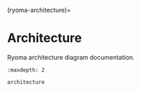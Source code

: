 (ryoma-architecture)=

# Architecture 

Ryoma architecture diagram documentation.

```{toctree}
:maxdepth: 2

architecture
```
